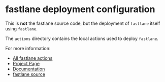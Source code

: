 fastlane deployment configuration
================

This is **not** the fastlane source code, but the deployment of `fastlane` itself using `fastlane`. 

The `actions` directory contains the local actions used to deploy `fastlane`. 

For more information:

- [All fastlane actions](https://github.com/KrauseFx/fastlane/tree/master/lib/fastlane/actions)
- [Project Page](https://github.com/KrauseFx/fastlane)
- [Documentation](https://github.com/KrauseFx/fastlane/tree/master/docs)
- [fastlane source](https://github.com/KrauseFx/fastlane/tree/master/lib)
